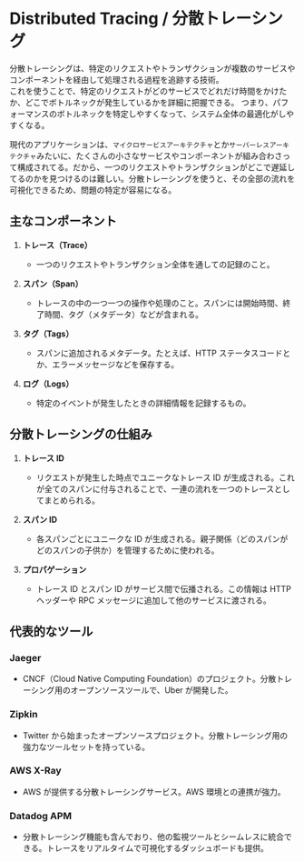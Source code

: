 # Distributed Tracing / 分散トレーシング

分散トレーシングは、特定のリクエストやトランザクションが複数のサービスやコンポーネントを経由して処理される過程を追跡する技術。  
これを使うことで、特定のリクエストがどのサービスでどれだけ時間をかけたか、どこでボトルネックが発生しているかを詳細に把握できる。
つまり、パフォーマンスのボトルネックを特定しやすくなって、システム全体の最適化がしやすくなる。

現代のアプリケーションは、`マイクロサービスアーキテクチャ`とか`サーバーレスアーキテクチャ`みたいに、たくさんの小さなサービスやコンポーネントが組み合わさって構成されてる。だから、一つのリクエストやトランザクションがどこで遅延してるのかを見つけるのは難しい。分散トレーシングを使うと、その全部の流れを可視化できるため、問題の特定が容易になる。

## 主なコンポーネント

1. **トレース（Trace）**

   - 一つのリクエストやトランザクション全体を通しての記録のこと。

2. **スパン（Span）**

   - トレースの中の一つ一つの操作や処理のこと。スパンには開始時間、終了時間、タグ（メタデータ）などが含まれる。

3. **タグ（Tags）**

   - スパンに追加されるメタデータ。たとえば、HTTP ステータスコードとか、エラーメッセージなどを保存する。

4. **ログ（Logs）**
   - 特定のイベントが発生したときの詳細情報を記録するもの。

## 分散トレーシングの仕組み

1. **トレース ID**

   - リクエストが発生した時点でユニークなトレース ID が生成される。これが全てのスパンに付与されることで、一連の流れを一つのトレースとしてまとめられる。

2. **スパン ID**

   - 各スパンごとにユニークな ID が生成される。親子関係（どのスパンがどのスパンの子供か）を管理するために使われる。

3. **プロパゲーション**
   - トレース ID とスパン ID がサービス間で伝播される。この情報は HTTP ヘッダーや RPC メッセージに追加して他のサービスに渡される。

## 代表的なツール

### Jaeger

- CNCF（Cloud Native Computing Foundation）のプロジェクト。分散トレーシング用のオープンソースツールで、Uber が開発した。

### Zipkin

- Twitter から始まったオープンソースプロジェクト。分散トレーシング用の強力なツールセットを持っている。

### AWS X-Ray

- AWS が提供する分散トレーシングサービス。AWS 環境との連携が強力。

### Datadog APM

- 分散トレーシング機能も含んでおり、他の監視ツールとシームレスに統合できる。トレースをリアルタイムで可視化するダッシュボードも提供。
